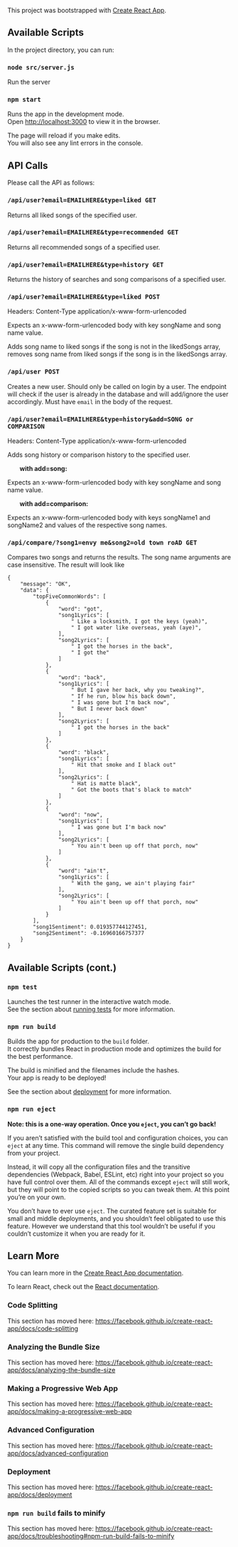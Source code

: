 This project was bootstrapped with [Create React App](https://github.com/facebook/create-react-app).

## Available Scripts

In the project directory, you can run:

### `node src/server.js`

Run the server

### `npm start`

Runs the app in the development mode.<br>
Open [http://localhost:3000](http://localhost:3000) to view it in the browser.

The page will reload if you make edits.<br>
You will also see any lint errors in the console.

## API Calls

Please call the API as follows:

### `/api/user?email=EMAILHERE&type=liked GET`

  Returns all liked songs of the specified user.
  
### `/api/user?email=EMAILHERE&type=recommended GET`

  Returns all recommended songs of a specified user.
  
### `/api/user?email=EMAILHERE&type=history GET`

  Returns the history of searches and song comparisons of a specified user.
  
### `/api/user?email=EMAILHERE&type=liked POST`

  Headers: Content-Type application/x-www-form-urlencoded
  
  Expects an x-www-form-urlencoded body with key songName and song name value.
  
  Adds song name to liked songs if the song is not in the likedSongs array, removes song name from liked songs if the song is in the likedSongs array.
  
### `/api/user POST`
  
  Creates a new user. Should only be called on login by a user. The endpoint will check if the user is already in the database and will add/ignore the user accordingly. Must have `email` in the body of the request.

### `/api/user?email=EMAILHERE&type=history&add=SONG or COMPARISON`

  Headers: Content-Type application/x-www-form-urlencoded
  
  Adds song history or comparison history to the specified user.
  
  &nbsp;&nbsp;&nbsp;&nbsp;&nbsp;&nbsp; **with add=song:**
  
  Expects an x-www-form-urlencoded body with key songName and song name value.
  
  &nbsp;&nbsp;&nbsp;&nbsp;&nbsp;&nbsp; **with add=comparison:**
  
  Expects an x-www-form-urlencoded body with keys songName1 and songName2 and values of the respective song names.
  
### `/api/compare/?song1=envy me&song2=old town roAD GET`

Compares two songs and returns the results. The song name arguments are case insensitive. The result will look like 

```
{
    "message": "OK",
    "data": {
        "topFiveCommonWords": [
            {
                "word": "got",
                "song1Lyrics": [
                    " Like a locksmith, I got the keys (yeah)",
                    " I got water like overseas, yeah (aye)",
                ],
                "song2Lyrics": [
                    " I got the horses in the back",
                    " I got the"
                ]
            },
            {
                "word": "back",
                "song1Lyrics": [
                    " But I gave her back, why you tweaking?",
                    " If he run, blow his back down",
                    " I was gone but I'm back now",
                    " But I never back down"
                ],
                "song2Lyrics": [
                    " I got the horses in the back"
                ]
            },
            {
                "word": "black",
                "song1Lyrics": [
                    " Hit that smoke and I black out"
                ],
                "song2Lyrics": [
                    " Hat is matte black",
                    " Got the boots that's black to match"
                ]
            },
            {
                "word": "now",
                "song1Lyrics": [
                    " I was gone but I'm back now"
                ],
                "song2Lyrics": [
                    " You ain't been up off that porch, now"
                ]
            },
            {
                "word": "ain't",
                "song1Lyrics": [
                    " With the gang, we ain't playing fair"
                ],
                "song2Lyrics": [
                    " You ain't been up off that porch, now"
                ]
            }
        ],
        "song1Sentiment": 0.019357744127451,
        "song2Sentiment": -0.16960166757377
    }
}
```
 
## Available Scripts (cont.)

### `npm test`

Launches the test runner in the interactive watch mode.<br>
See the section about [running tests](https://facebook.github.io/create-react-app/docs/running-tests) for more information.

### `npm run build`

Builds the app for production to the `build` folder.<br>
It correctly bundles React in production mode and optimizes the build for the best performance.

The build is minified and the filenames include the hashes.<br>
Your app is ready to be deployed!

See the section about [deployment](https://facebook.github.io/create-react-app/docs/deployment) for more information.

### `npm run eject`

**Note: this is a one-way operation. Once you `eject`, you can’t go back!**

If you aren’t satisfied with the build tool and configuration choices, you can `eject` at any time. This command will remove the single build dependency from your project.

Instead, it will copy all the configuration files and the transitive dependencies (Webpack, Babel, ESLint, etc) right into your project so you have full control over them. All of the commands except `eject` will still work, but they will point to the copied scripts so you can tweak them. At this point you’re on your own.

You don’t have to ever use `eject`. The curated feature set is suitable for small and middle deployments, and you shouldn’t feel obligated to use this feature. However we understand that this tool wouldn’t be useful if you couldn’t customize it when you are ready for it.

## Learn More

You can learn more in the [Create React App documentation](https://facebook.github.io/create-react-app/docs/getting-started).

To learn React, check out the [React documentation](https://reactjs.org/).

### Code Splitting

This section has moved here: https://facebook.github.io/create-react-app/docs/code-splitting

### Analyzing the Bundle Size

This section has moved here: https://facebook.github.io/create-react-app/docs/analyzing-the-bundle-size

### Making a Progressive Web App

This section has moved here: https://facebook.github.io/create-react-app/docs/making-a-progressive-web-app

### Advanced Configuration

This section has moved here: https://facebook.github.io/create-react-app/docs/advanced-configuration

### Deployment

This section has moved here: https://facebook.github.io/create-react-app/docs/deployment

### `npm run build` fails to minify

This section has moved here: https://facebook.github.io/create-react-app/docs/troubleshooting#npm-run-build-fails-to-minify
